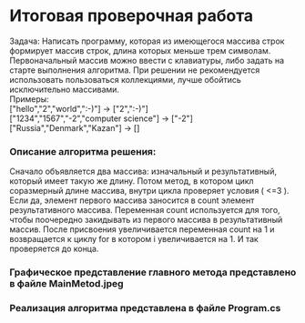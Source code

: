 # Итоговая проверочная работа
Задача: Написать программу, которая из имеющегося массива строк формирует массив строк, длина которых меньше трем символам. Первоначальный массив можно ввести с клавиатуры, либо задать на старте выполнения алгоритма. При решении не рекомендуется использовать пользоваться коллекциями, лучше обойтись исключительно массивами.  
Примеры:  
["hello","2","world",":-)"] -> ["2",":-)"]  
["1234","1567","-2","computer science"] -> ["-2"]  
["Russia","Denmark","Kazan"] -> []

### Описание алгоритма решения:
Сначало объявляется два массива: изначальный и результативный, который имеет такую же длину. Потом метод, в котором цикл соразмерный длине массива, внутри цикла проверяет условия ( <=3 ). Если да, элемент первого массива заносится в count элемент результативного массива. Переменная count используется для того, чтобы поочередно закидывать из первого массива в результативный массив. После присвоения увеличивается переменная count на 1 и возвращается к циклу for в котором i увеличивается на 1. И так проверяется до конца.


### Графическое представление главного метода представлено в файле MainMetod.jpeg


### Реализация алгоритма представлена в файле Program.cs